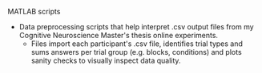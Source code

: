 MATLAB scripts
- Data preprocessing scripts that help interpret .csv output files from my Cognitive Neuroscience Master's thesis online experiments.
    - Files import each participant's .csv file, identifies trial types and sums answers per trial group (e.g. blocks, conditions) and plots sanity checks to visually inspect data quality.
